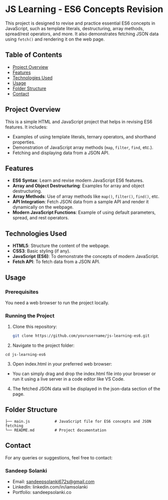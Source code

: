 # JS Learning - ES6 Concepts Revision

This project is designed to revise and practice essential ES6 concepts in JavaScript, such as template literals, destructuring, array methods, spread/rest operators, and more. It also demonstrates fetching JSON data using `fetch()` and rendering it on the web page.

## Table of Contents

- [Project Overview](#project-overview)
- [Features](#features)
- [Technologies Used](#technologies-used)
- [Usage](#usage)
- [Folder Structure](#folder-structure)
- [Contact](#contact)

## Project Overview

This is a simple HTML and JavaScript project that helps in revising ES6 features. It includes:

- Examples of using template literals, ternary operators, and shorthand properties.
- Demonstration of JavaScript array methods (`map`, `filter`, `find`, etc.).
- Fetching and displaying data from a JSON API.

## Features

- **ES6 Syntax**: Learn and revise modern JavaScript ES6 features.
- **Array and Object Destructuring**: Examples for array and object destructuring.
- **Array Methods**: Use of array methods like `map()`, `filter()`, `find()`, etc.
- **API Integration**: Fetch JSON data from a sample API and render it dynamically on the webpage.
- **Modern JavaScript Functions**: Example of using default parameters, spread, and rest operators.

## Technologies Used

- **HTML5**: Structure the content of the webpage.
- **CSS3**: Basic styling (if any).
- **JavaScript (ES6)**: To demonstrate the concepts of modern JavaScript.
- **Fetch API**: To fetch data from a JSON API.

## Usage

### Prerequisites

You need a web browser to run the project locally.

### Running the Project

1. Clone this repository:

   ```bash
   git clone https://github.com/yourusername/js-learning-es6.git
   ```

2. Navigate to the project folder:

```
cd js-learning-es6
```

3. Open index.html in your preferred web browser:

- You can simply drag and drop the index.html file into your browser or run it using a live server in a code editor like VS Code.

4. The fetched JSON data will be displayed in the json-data section of the page.

## Folder Structure

```├── index.html        # Main HTML file
├── main.js           # JavaScript file for ES6 concepts and JSON fetching
└── README.md         # Project documentation
```

## Contact

For any queries or suggestions, feel free to contact:

### Sandeep Solanki

- Email: sandeepsolanki672s@gmail.com
- LinkedIn: linkedin.com/in/iamsolanki
- Portfolio: sandeepsolanki.co
